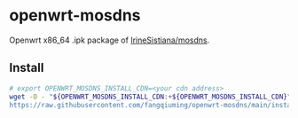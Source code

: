 # openwrt-mosdns

Openwrt x86_64 .ipk package of [IrineSistiana/mosdns](https://github.com/IrineSistiana/mosdns).

## Install

```sh
# export OPENWRT_MOSDNS_INSTALL_CDN=<your cdn address>
wget -O - "${OPENWRT_MOSDNS_INSTALL_CDN:+${OPENWRT_MOSDNS_INSTALL_CDN}"/"}\
https://raw.githubusercontent.com/fangqiuming/openwrt-mosdns/main/install.sh" | sh
```